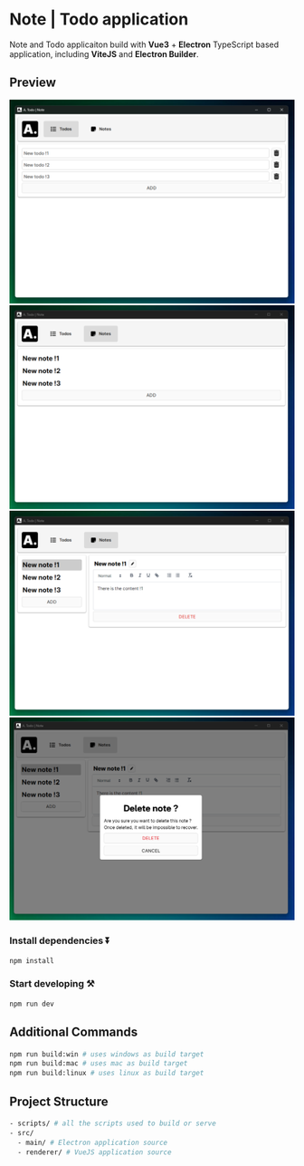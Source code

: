 # Note | Todo application

Note and Todo applicaiton build with **Vue3** + **Electron** TypeScript based application, including **ViteJS** and **Electron Builder**.

## Preview

![todo view](pictures/todo.png)
![note retraced view](pictures/note-retracted.png)
![note focus view](pictures/note-focus.png)
![note delete view](pictures/note-delete.png)

### Install dependencies ⏬

```bash
npm install
```

### Start developing ⚒️

```bash
npm run dev
```

## Additional Commands

```bash
npm run build:win # uses windows as build target
npm run build:mac # uses mac as build target
npm run build:linux # uses linux as build target
```

## Project Structure

```bash
- scripts/ # all the scripts used to build or serve
- src/
  - main/ # Electron application source
  - renderer/ # VueJS application source
```
